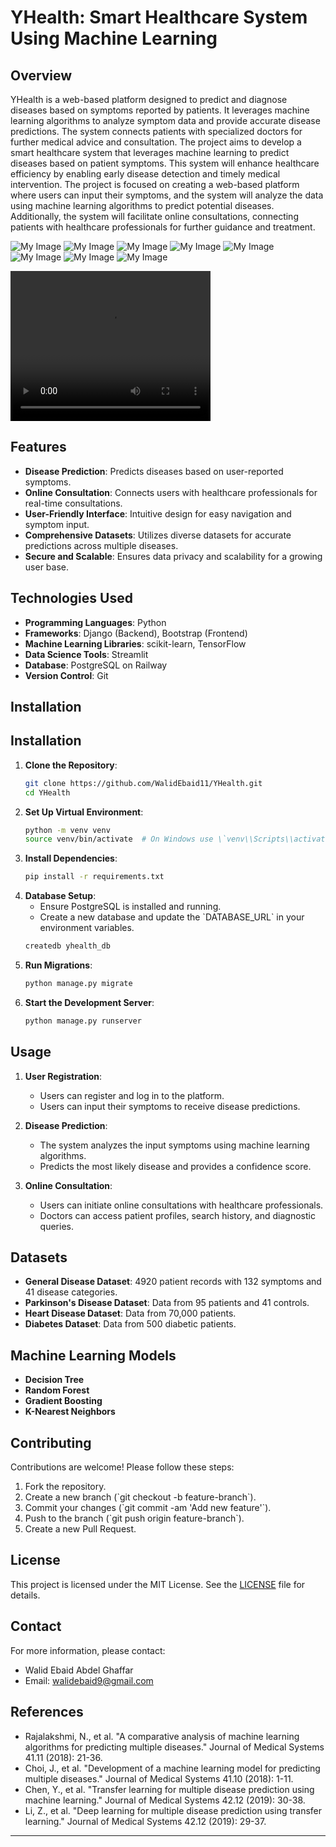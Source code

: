  # YHealth: Smart Healthcare System Using Machine Learning

 ## Overview
YHealth is a web-based platform designed to predict and diagnose diseases based on symptoms reported by patients. It leverages machine learning algorithms to analyze symptom data and provide accurate disease predictions. The system connects patients with specialized doctors for further medical advice and consultation.
The project aims to develop a smart healthcare system that leverages machine learning to predict diseases based on patient symptoms. This system will enhance healthcare efficiency by enabling early disease detection and timely medical intervention. The project is focused on creating a web-based platform where users can input their symptoms, and the system will analyze the data using machine learning algorithms to predict potential diseases. Additionally, the system will facilitate online consultations, connecting patients with healthcare professionals for further guidance and treatment.


![My Image](https://github.com/WalidEbaid11/YHealth/blob/main/Screenshot/Screenshot%202024-12-03%20104854.jpg)
![My Image](https://github.com/WalidEbaid11/YHealth/blob/main/Screenshot/Screenshot%202024-12-03%20104942.jpg)
![My Image](https://github.com/WalidEbaid11/YHealth/blob/main/Screenshot/Screenshot%202024-12-03%20105019.jpg)
![My Image](https://github.com/WalidEbaid11/YHealth/blob/main/Screenshot/Screenshot%202024-12-03%20105044.jpg)
![My Image](https://github.com/WalidEbaid11/YHealth/blob/main/screenshots/Screenshot%202024-05-07%20211636.jpg)
![My Image](https://github.com/WalidEbaid11/YHealth/blob/main/Screenshot/Screenshot%202024-12-03%20105100.jpg)
![My Image](https://github.com/WalidEbaid11/YHealth/blob/main/Screenshot/Screenshot%202024-12-03%20105116.jpg)
![My Image](https://github.com/WalidEbaid11/YHealth/blob/main/Screenshot/Screenshot%202024-12-03%20105132.jpg)

<video width="320" height="240" controls>
  <source src="https://drive.google.com/file/d/13b8Mx7GS_evcBwDI6cx747iMvrMt7LJL/view?usp=sharing" type="video/mp4">
</video>


## Features
- **Disease Prediction**: Predicts diseases based on user-reported symptoms.
- **Online Consultation**: Connects users with healthcare professionals for real-time consultations.
- **User-Friendly Interface**: Intuitive design for easy navigation and symptom input.
- **Comprehensive Datasets**: Utilizes diverse datasets for accurate predictions across multiple diseases.
- **Secure and Scalable**: Ensures data privacy and scalability for a growing user base.


## Technologies Used
- **Programming Languages**: Python
- **Frameworks**: Django (Backend), Bootstrap (Frontend)
- **Machine Learning Libraries**: scikit-learn, TensorFlow
- **Data Science Tools**: Streamlit
- **Database**: PostgreSQL on Railway
- **Version Control**: Git

## Installation
## Installation
1. **Clone the Repository**:
   ```bash
   git clone https://github.com/WalidEbaid11/YHealth.git
   cd YHealth
   ```
2. **Set Up Virtual Environment**:
   ```bash
   python -m venv venv
   source venv/bin/activate  # On Windows use \`venv\\Scripts\\activate\`
   ```
3. **Install Dependencies**:
   ```bash
   pip install -r requirements.txt
   ```
4. **Database Setup**:
   - Ensure PostgreSQL is installed and running.
   - Create a new database and update the \`DATABASE_URL\` in your environment variables.
   ```bash
   createdb yhealth_db
   ```
5. **Run Migrations**:
   ```bash
   python manage.py migrate
   ```
6. **Start the Development Server**:
   ```bash
   python manage.py runserver
   ```

## Usage
1. **User Registration**:
   - Users can register and log in to the platform.
   - Users can input their symptoms to receive disease predictions.

2. **Disease Prediction**:
   - The system analyzes the input symptoms using machine learning algorithms.
   - Predicts the most likely disease and provides a confidence score.

3. **Online Consultation**:
   - Users can initiate online consultations with healthcare professionals.
   - Doctors can access patient profiles, search history, and diagnostic queries.

## Datasets
- **General Disease Dataset**: 4920 patient records with 132 symptoms and 41 disease categories.
- **Parkinson's Disease Dataset**: Data from 95 patients and 41 controls.
- **Heart Disease Dataset**: Data from 70,000 patients.
- **Diabetes Dataset**: Data from 500 diabetic patients.

## Machine Learning Models
- **Decision Tree**
- **Random Forest**
- **Gradient Boosting**
- **K-Nearest Neighbors**

## Contributing
Contributions are welcome! Please follow these steps:
1. Fork the repository.
2. Create a new branch (\`git checkout -b feature-branch\`).
3. Commit your changes (\`git commit -am 'Add new feature'\`).
4. Push to the branch (\`git push origin feature-branch\`).
5. Create a new Pull Request.

## License
This project is licensed under the MIT License. See the [LICENSE](LICENSE) file for details.

## Contact
For more information, please contact:
- Walid Ebaid Abdel Ghaffar
- Email: walidebaid9@gmail.com

## References
- Rajalakshmi, N., et al. \"A comparative analysis of machine learning algorithms for predicting multiple diseases.\" Journal of Medical Systems 41.11 (2018): 21-36.
- Choi, J., et al. \"Development of a machine learning model for predicting multiple diseases.\" Journal of Medical Systems 41.10 (2018): 1-11.
- Chen, Y., et al. \"Transfer learning for multiple disease prediction using machine learning.\" Journal of Medical Systems 42.12 (2019): 30-38.
- Li, Z., et al. \"Deep learning for multiple disease prediction using transfer learning.\" Journal of Medical Systems 42.12 (2019): 29-37.

---
